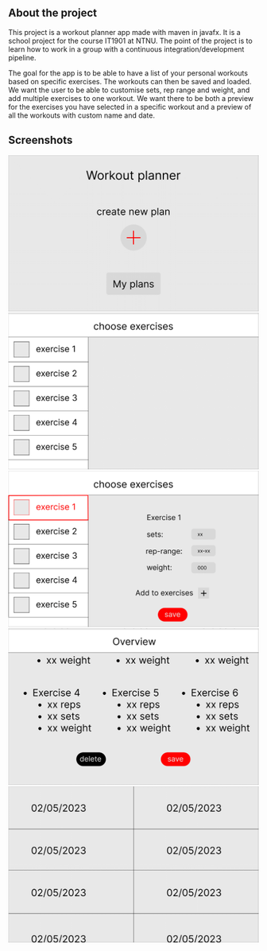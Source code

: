 ## About the project

This project is a workout planner app made with maven in javafx. It is a school project for the course IT1901 at NTNU. The point of the project is to learn how to work in a group with a continuous integration/development pipeline.

The goal for the app is to be able to have a list of your personal workouts based on specific exercises. The workouts can then be saved and loaded. We want the user to be able to customise sets, rep range and weight, and add multiple exercises to one workout. We want there to be both a preview for the exercises you have selected in a specific workout and a preview of all the workouts with custom name and date.

## Screenshots

![home](../concepts/home.png)
![exercices](../concepts/exercices.png)
![exercices 2](../concepts/exercices-2.png)
![overview](../concepts/overview.png)
![plans](../concepts/workouts.png)
